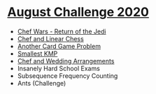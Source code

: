 # [August Challenge 2020](https://www.codechef.com/AUG20)

- [Chef Wars - Return of the Jedi](https://github.com/wingkwong/codechef/blob/master/complete/AUG20B/CHEFWARS.cpp)
- [Chef and Linear Chess](https://github.com/wingkwong/codechef/blob/master/complete/AUG20B/LINCHESS.cpp)
- [Another Card Game Problem](https://github.com/wingkwong/codechef/blob/master/complete/AUG20B/CRDGAME3.cpp)
- [Smallest KMP](https://github.com/wingkwong/codechef/blob/master/complete/AUG20B/SKMP.cpp)
- [Chef and Wedding Arrangements](https://github.com/wingkwong/codechef/blob/master/complete/AUG20B/CHEFWED.cpp)
- Insanely Hard School Exams 
- Subsequence Frequency Counting
- Ants (Challenge)